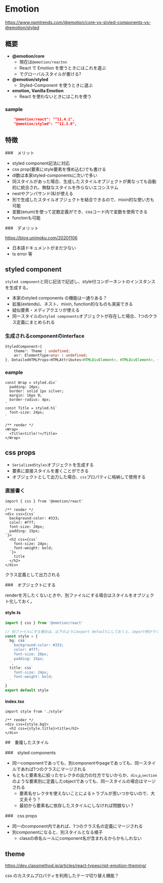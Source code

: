 # Emotion

https://www.npmtrends.com/@emotion/core-vs-styled-components-vs-@emotion/styled


## 概要

* **@emotion/core**
  * 現在は`@emotion/reactnn`
  * React で Emotion を使うときにはこれを選ぶ
  * <Global /> でグローバルスタイルが書ける?
* **@emotion/styled** 
  * Styled-Component を使うときに選ぶ
* **emotion, Vanilla Emotion**
  * React を使わないときにはこれを使う

### sample
```json
    "@emotion/react": "^11.4.1",
    "@emotion/styled": "^11.3.0",
```

## 特徴

###　メリット

* styled component記法に対応
* css prop(要素にstyle要素を埋め込む)でも書ける
* dl数は本家styled-componentsに次いで多い
* 同スタイルがあった場合、生成したスタイルオブジェクトが異なっても自動的に統合され、無駄なスタイルを作らないエコシステム
* nestやアンパサンド(&)が使える
* 別で生成したスタイルオブジェクトを結合できるので、mixin的な使い方も可能
* 変数(enum)を使って定数定義ができ、cssコード内で変数を使用できる
* functonも可能

###　デメリット

https://blog.unimoku.com/20201106

* 日本語ドキュメントがまだ少ない
* ts error 等


## styled component
`styled component`と同じ記法で記述し、style付コンポーネントのインスタンスを生成する。

* 本家のstyled components の機能は一通りある？
* 拡張(extends)、ネスト、mixin, function的なものも実装できる
* 疑似要素・メディアクエリが使える
* 同一スタイルの`styled components`オブジェクトが存在した場合、1つのクラス定義にまとめられる

### 生成されるcomponentのinterface
```ts
StyledComponent<{
    theme?: Theme | undefined;
    as?: ElementType<any> | undefined;
}, DetailedHTMLProps<HTMLAttributes<HTMLDivElement>, HTMLDivElement>, {}>
```

### eample

```tsx
const Wrap = styled.div`
  padding: 16px;
  border: solid 1px silver;
  margin: 16px 0;
  border-radius: 4px;
`
const Title = styled.h1`
  font-size: 24px;
`

/** render */
<Wrap>
  <Title>title!!</Title>
</Wrap>
```

## css props

* `SerializedStyles`オブジェクトを生成する
* 要素に直接スタイルを書くことができる
* オブジェクトとして出力した場合、`css`プロパティに格納して使用する

### 直接書く

```tsx
import { css } from '@emotion/react'

/** render */
<div css={css`
  background-color: #333;
  color: #fff;
  font-size: 20px;
  padding: 15px;
`}>
  <h2 css={css`
    font-size: 24px;
    font-weight: bold;
  `}>
    title
  </h2>
</div>
```
クラス定義として出力される

###　オブジェクトにする

renderを汚したくないときや、別ファイルにする場合はスタイルをオブジェクト化しておく。

#### style.ts

```ts
import { css } from '@emotion/react'

// 別ファイルにする場合は、以下のようにexport defaultにしておくと、import時がラク
const style = {
  bg: css`
    background-color: #333;
    color: #fff;
    font-size: 20px;
    padding: 15px;
  `,
  title: css`
    font-size: 24px;
    font-weight: bold;
  `
}
export default style
```
#### index.tsx
```tsx
import style from './style'

/** render */
<div css={style.bg}>
  <h2 css={style.title}>title</h2>
</div>
```


##　重複したスタイル

###　styled components

- 同一componentであっても、別componentやpageであっても、同一スタイルであれば1つのクラスにマージされる
- もともと要素名に絞ったセレクタの出力の仕方でないからか、`div`,`p`,`section`のような要素別に定義したobjectであっても、同一スタイルの場合はマージされる
  - 要素名セレクタを使えないことによるトラブルが思いつかないので、大丈夫そう？
  - 最初から要素名に依存したスタイルにしなければ問題ない？



###　css props

- 同一のcomponent内であれば、1つのクラス名の定義にマージされる
- 別componentになると、別スタイルとなる様子
  - classの命名ルールにcomponent名が含まれるからかもしれない




## theme
https://dev.classmethod.jp/articles/react-typescript-emotion-theming/

css のカスタムプロパティを利用したテーマ切り替え機能？

